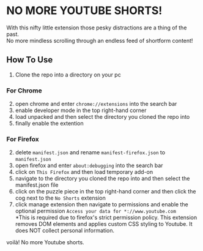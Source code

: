 # NO MORE YOUTUBE SHORTS!
With this nifty little extension those pesky distractions are a thing of the past. \
No more mindless scrolling through an endless feed of shortform content!

## How To Use
1. Clone the repo into a directory on your pc

### For Chrome
2. open chrome and enter `chrome://extensions` into the search bar
3. enable developer mode in the top right-hand corner
4. load unpacked and then select the directory you cloned the repo into
5. finally enable the extention

### For Firefox
2. delete `manifest.json` and rename `manifest-firefox.json` to `manifest.json`
3. open firefox and enter `about:debugging` into the search bar
4. click on `This Firefox` and then load temporary add-on
5. navigate to the directory you cloned the repo into and then select the manifest.json file
6. click on the puzzle piece in the top right-hand corner and then click the cog next to the `No Shorts` extension
7. click manage extension then navigate to permissions and enable the optional permission `Access your data for *://www.youtube.com` \
*This is required due to firefox's strict permission policy. This extension removes DOM elements and applies custom CSS styling to Youtube. It does NOT collect personal information.


voilà! No more Youtube shorts. 


